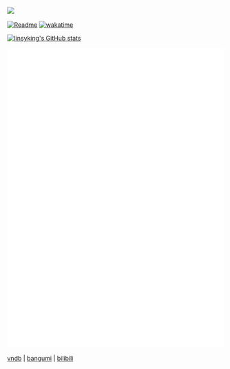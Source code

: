 ![](https://img.shields.io/badge/status-alive-green)

[![Readme](https://github.com/linsyking/linsyking/actions/workflows/readme.yml/badge.svg)](https://github.com/linsyking/linsyking/actions/workflows/readme.yml) [![wakatime](https://wakatime.com/badge/user/b29db030-e6f7-485e-85af-93bb9f429312.svg)](https://wakatime.com/@b29db030-e6f7-485e-85af-93bb9f429312)

[![linsyking's GitHub stats](https://github-readme-stats.vercel.app/api?username=linsyking&show_icons=true&theme=onedark&include_all_commits=true)](https://github.com/anuraghazra/github-readme-stats)

![Metrics](/github-metrics.svg)

[vndb](https://vndb.org/u212839) | [bangumi](https://bangumi.tv/user/linsyking) | [bilibili](https://space.bilibili.com/38360608)
